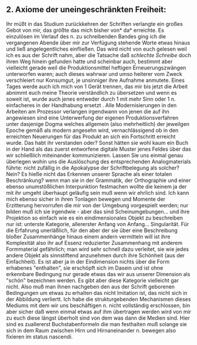 ## 2. Axiome der uneingeschränkten Freiheit:
Ihr müßt in das Studium zurückkehren der Schriften verlangte ein großes Gebot von mir, das größte das mich bisher von* da* erreichte. Es einzulösen im Verlauf des n. zu schreibenden Bandes ging ich die vergangenen Abende über mir zur Verfügung stehende Worte etwas hinaus und ließ angelegentliches einfließen. Das wird nicht von euch gelesen weil ich es aus der Schrift nahm, aber die Tatsache daß *schlechte Schreibe* doch ihren Weg hinein gefunden hatte und scheinbar auch, bestimmt aber vielleicht gerade weil die Produktionsmittel heftigen Erneuerungszwängen unterworfen waren; auch dieses wahrwar und umso heiterer vom Zweck verschleiert nur Konsumgut, je unsinniger ihre Aufnahme anmutete. Eines Tages werde auch ich mich von 1 Gerät trennen, das mir bis jetzt die Arbeit abnimmt euch meine Theorie verständlich zu übersetzen und wenn es soweit ist, wurde auch jenes entweder durch 1 mit mehr Sinn oder 1 n. einfacheres in der Handhabung ersetzt . Alle Modernisierungen in den Arbeiten am Prozessor verlangen irgendwann von jenen die auf ihn angewiesen sind eine Unterwerfung der eigenen Produktionsverfahren unter dasjenige Dogma welches allgemein (also mehrheitlich) der jeweilgen Epoche gemäß als modern angesehn wird, vernachlässigend ob in den erreichten Neuerungen für das Produkt an sich ein Fortschritt erreicht wurde. Das habt ihr verstanden oder? Sonst hätten sie wohl kaum ein Buch in der Hand als das zuerst entworfene digitale Muster jenes Feldes über das wir schließlich miteinander kommunizieren. Lassen Sie uns einmal genau überlegen wohin uns die Auslöschung des entsprechenden Analogmaterials führte: nicht zufällig in die Apokalypse der Schriftbelegung als solcher? Nein? Es hieße nicht das Erkennen unserer Sprache als einer totalen Beschränkung? wenn man sie in der Grammatik, der Orthographie und einer ebenso unumstößlichen Interpunktion festmachen wollte die keinem ja der mit ihr umgeht überhaupt geläufig sein muß wenn wir ehrlich sind. Ich kann mich ebenso sicher in ihren Tonlagen bewegen und Momente der Erzitterung hervorrufen die mir von der Umgebung vorgespielt werden; nur bilden muß ich sie irgendwie - aber das sind Scheinumgebungen... und ihre Projektion so einfach wie es ein eindimensionales Objekt zu beschreiben nur ist: unterste Kategorie, allererster Anfang von Anfang... Singularität. Für die Erfahrung unerläßlich, für den aber der sie über eine Beschreibung bloßer Zusammenhänge hinaus einem andern vermitteln will ist ihre Komplexität also ihr auf Essenz reduzierter Zusammenhang mit anderem Formmaterial gefährlich; man wird sehr schnell dazu verleitet, sie wie jedes andere Objekt als sinnstiftend anzunehmen durch ihre Schönheit (aus der Einfachheit). Es ist aber ja in der Eindimension nichts über die Form erhabenes &quot;enthalten&quot;, sie erschöpft sich im Dasein und ist ohne erkennbare Bedingung nur gerade etwas das wir aus unserer Dimension als &quot;schön&quot; bezeichnen werden. Es gibt aber diese Kategorie vielleicht gar nicht. Also muß man ihnen nachgeben den aus der Schrift geborenen Bedingungen um etwas zu erhalten das nicht Imitation ist, das nicht sich in der Abbildung verliertt. Ich habe die strukturgebenden Mechanismen dieses Mediums mit dem wir uns beschäftigen n. nicht vollständig erschlossen, bin aber sicher daß wenn einmal etwas auf ihm übertragen werden wird von mir zu euch diese längst überholt sind von dem was dann die Medien sind. Hier sind es zuallererst Buchstabenformeln die man festhalten muß solange sie sich in dem Raum zwischen Hirn und Hirnaneinander n. bewegen also fixieren im status nascendi.    
